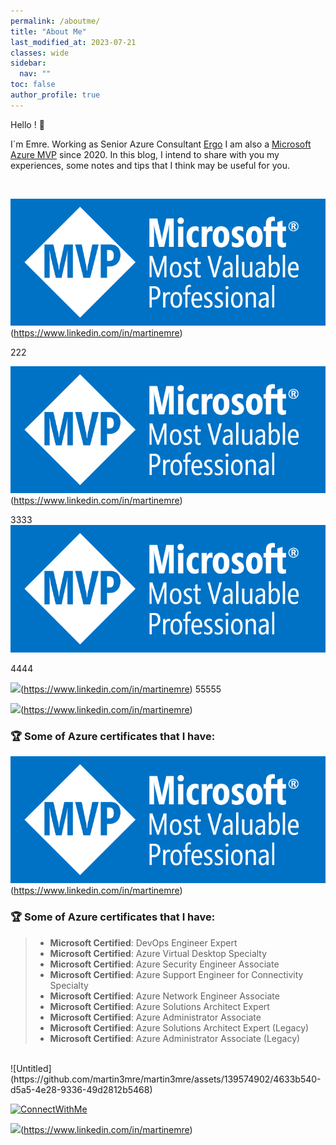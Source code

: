 ```yaml
---
permalink: /aboutme/
title: "About Me"
last_modified_at: 2023-07-21
classes: wide
sidebar:
  nav: ""
toc: false
author_profile: true
---
```


Hello ! 👋

I`m Emre. Working as Senior Azure Consultant [Ergo](https://www.ergogroup.ie/)
I am also a [Microsoft Azure MVP](https://mvp.microsoft.com/en-us/PublicProfile/5003961?fullName=Emre%20MARTIN) since 2020.
In this blog, I intend to share with you my experiences, some notes and tips that I think may be useful for you.

<br/>

![](assets/images/mvp.png)(https://www.linkedin.com/in/martinemre)

222

![](/assets/images/mvp.png)(https://www.linkedin.com/in/martinemre)

3333
[![](/assets/images/mvp.png 'MVP')](https://mvp.microsoft.com/ru-RU/MVP/profile/6b765850-38e8-ea11-a814-000d3a8dfe0d)

4444

![](/images/mvp.png)(https://www.linkedin.com/in/martinemre)
55555

![](images/mvp.png)(https://www.linkedin.com/in/martinemre)

### 🏆 Some of Azure certificates that I have:

![Image Alt text](/assets/images/mvp.png "Optional title")(https://www.linkedin.com/in/martinemre)


### 🏆 Some of Azure certificates that I have:
>* **Microsoft Certified**: DevOps Engineer Expert
>* **Microsoft Certified**: Azure Virtual Desktop Specialty
>* **Microsoft Certified**: Azure Security Engineer Associate
>* **Microsoft Certified**: Azure Support Engineer for Connectivity Specialty
> * **Microsoft Certified**: Azure Network Engineer Associate
> * **Microsoft Certified**: Azure Solutions Architect Expert
> * **Microsoft Certified**: Azure Administrator Associate
>* **Microsoft Certified**: Azure Solutions Architect Expert (Legacy)
>* **Microsoft Certified**: Azure Administrator Associate (Legacy)

<br/>
![Untitled](https://github.com/martin3mre/martin3mre/assets/139574902/4633b540-d5a5-4e28-9336-49d2812b5468)




[![](/assets/images/connect.png 'ConnectWithMe')](https://www.linkedin.com/in/martinemre)


 ![](images/connect.png)(https://www.linkedin.com/in/martinemre)
